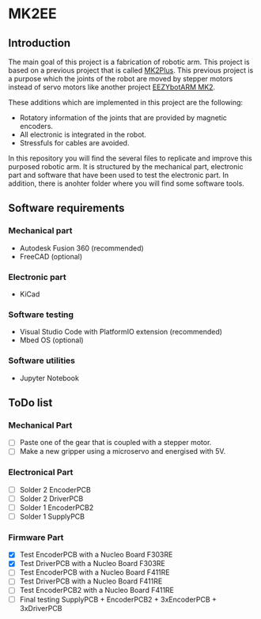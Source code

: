 # MK2EE
## Introduction
The main goal of this project is a fabrication of robotic arm. This project is based on a previous project that is called [MK2Plus](https://www.instructables.com/Robot-Arm-MK2-Plus-Stepper-Motor-Used/). This previous project is a purpose which the joints of the robot are moved by stepper motors instead of servo motors like another project [EEZYbotARM MK2](http://www.eezyrobots.it/eba_mk2.html).

These additions which are implemented in this project are the following:
* Rotatory information of the joints that are provided by magnetic encoders.
* All electronic is integrated in the robot.
* Stressfuls for cables are avoided.

In this repository you will find the several files to replicate and improve this purposed robotic arm. It is structured by the mechanical part, electronic part and software that have been used to test the electronic part. In addition, there is anohter folder where you will find some software tools.

## Software requirements
### Mechanical part
* Autodesk Fusion 360 (recommended)
* FreeCAD (optional)
### Electronic part
* KiCad
### Software testing
* Visual Studio Code with PlatformIO extension (recommended)
* Mbed OS (optional)
### Software utilities
* Jupyter Notebook

## ToDo list
### Mechanical Part
- [ ] Paste one of the gear that is coupled with a stepper motor.
- [ ] Make a new gripper using a microservo and energised with 5V.

### Electronical Part
- [ ] Solder 2 EncoderPCB
- [ ] Solder 2 DriverPCB
- [ ] Solder 1 EncoderPCB2
- [ ] Solder 1 SupplyPCB

### Firmware Part
- [x] Test EncoderPCB with a Nucleo Board F303RE
- [x] Test DriverPCB with a Nucleo Board F303RE
- [ ] Test EncoderPCB with a Nucleo Board F411RE
- [ ] Test DriverPCB with a Nucleo Board F411RE
- [ ] Test EncoderPCB2 with a Nucleo Board F411RE
- [ ] Final testing SupplyPCB + EncoderPCB2 + 3xEncoderPCB + 3xDriverPCB
